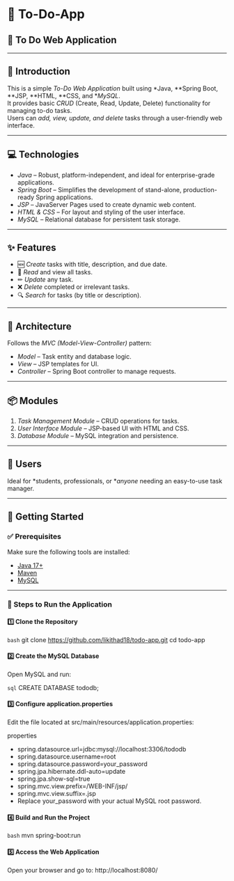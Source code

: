 # 📌 To-Do-App

## 📝 To Do Web Application

---

## 📖 Introduction

This is a simple *To-Do Web Application* built using *Java, **Spring Boot, **JSP, **HTML, **CSS, and **MySQL*.  
It provides basic *CRUD* (Create, Read, Update, Delete) functionality for managing to-do tasks.  
Users can *add, view, update, and delete* tasks through a user-friendly web interface.

---

## 💻 Technologies

- *Java* – Robust, platform-independent, and ideal for enterprise-grade applications.
- *Spring Boot* – Simplifies the development of stand-alone, production-ready Spring applications.
- *JSP* – JavaServer Pages used to create dynamic web content.
- *HTML & CSS* – For layout and styling of the user interface.
- *MySQL* – Relational database for persistent task storage.

---

## ✨ Features

- 🆕 *Create* tasks with title, description, and due date.
- 📄 *Read* and view all tasks.
- ✏ *Update* any task.
- ❌ *Delete* completed or irrelevant tasks.
- 🔍 *Search* for tasks (by title or description).

---

## 🧱 Architecture

Follows the *MVC (Model-View-Controller)* pattern:

- *Model* – Task entity and database logic.
- *View* – JSP templates for UI.
- *Controller* – Spring Boot controller to manage requests.

---

## 📦 Modules

1. *Task Management Module* – CRUD operations for tasks.
2. *User Interface Module* – JSP-based UI with HTML and CSS.
3. *Database Module* – MySQL integration and persistence.

---

## 👤 Users

Ideal for *students, professionals, or **anyone* needing an easy-to-use task manager.

---

## 🚀 Getting Started

### ✅ Prerequisites

Make sure the following tools are installed:

- [Java 17+](https://www.oracle.com/java/technologies/javase/jdk17-archive-downloads.html)
- [Maven](https://maven.apache.org/install.html)
- [MySQL](https://dev.mysql.com/downloads/installer/)

---

### 🔧 Steps to Run the Application

#### 1️⃣ Clone the Repository

```bash```
git clone https://github.com/likithad18/todo-app.git
cd todo-app

#### 2️⃣ Create the MySQL Database
Open MySQL and run:

```sql```
CREATE DATABASE tododb;

#### 3️⃣ Configure application.properties
Edit the file located at src/main/resources/application.properties:

properties

- spring.datasource.url=jdbc:mysql://localhost:3306/tododb
- spring.datasource.username=root
- spring.datasource.password=your_password
- spring.jpa.hibernate.ddl-auto=update
- spring.jpa.show-sql=true
- spring.mvc.view.prefix=/WEB-INF/jsp/
- spring.mvc.view.suffix=.jsp
- Replace your_password with your actual MySQL root password.

#### 4️⃣ Build and Run the Project
```bash```
mvn spring-boot:run
#### 5️⃣ Access the Web Application
Open your browser and go to:
http://localhost:8080/
